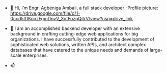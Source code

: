 - 👋 Hi, I’m Engr. Agbeniga Ambali, a full stack developer
-Profile picture: https://drive.google.com/file/d/1-0ccd5IDKonzFgmDnvV_XotFozpQitrV/view?usp=drive_link
- 💞️ I am an accomplished backend developer with an extensive background in crafting cutting-edge web applications for big organizations. I have successfully contributed to the development of sophisticated web solutions, written APIs, and architect complex databases that have catered to the unique needs and demands of large-scale enterprises. 

- 📫
<!---
PROF-OLALINK/PROF-OLALINK is a ✨ special ✨ repository because its `README.md` (this file) appears on your GitHub profile.
You can click the Preview link to take a look at your changes.
--->
